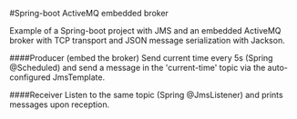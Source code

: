 #Spring-boot ActiveMQ embedded broker

Example of a Spring-boot project with JMS and an embedded ActiveMQ broker with TCP transport and JSON message serialization with Jackson.

####Producer (embed the broker)
Send current time every 5s (Spring @Scheduled) and send a message in the 'current-time' topic via the auto-configured JmsTemplate.
 
####Receiver
Listen to the same topic (Spring @JmsListener) and prints messages upon reception.